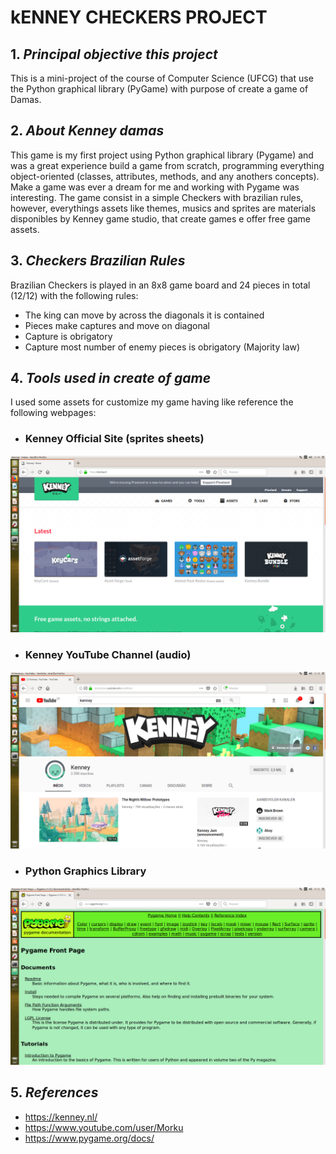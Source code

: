 # **kENNEY CHECKERS PROJECT**
## 1. *Principal objective this project*
This is a mini-project of the course of Computer Science (UFCG) that use the Python graphical library (PyGame) with purpose of create a game of Damas.
## 2. *About Kenney damas*
This game is my first project using Python graphical library (Pygame) and was a great experience build a game from scratch, programming everything object-oriented (classes, attributes, methods, and any anothers concepts). Make a game was ever a dream for me and working with Pygame was interesting.
The game consist in a simple Checkers with brazilian rules, however, everythings assets like themes, musics and sprites are materials disponibles by Kenney game studio, that create games e offer free game assets.
## 3. *Checkers Brazilian Rules*
Brazilian Checkers is played in an 8x8 game board and 24 pieces in total (12/12) with the following rules:
* The king can move by across the diagonals it is contained
* Pieces make captures and move on diagonal
* Capture is obrigatory
* Capture most number of enemy pieces is obrigatory (Majority law)
## 4. *Tools used in create of game*
I used some assets for customize my game having like reference the following webpages:
* ### Kenney Official Site (sprites sheets)
![Kenney Official Site](references/kenney_site.png)
* ### Kenney YouTube Channel (audio)
![Kenney YouTube Channel](references/kenney_channel.png)
* ### Python Graphics Library
![Pygame Docs](references/python_docs.png)
## 5. *References*
* https://kenney.nl/
* https://www.youtube.com/user/Morku
* https://www.pygame.org/docs/
